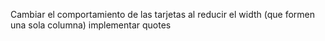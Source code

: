 Cambiar el comportamiento de las tarjetas al reducir el width (que formen una sola columna)
implementar quotes
